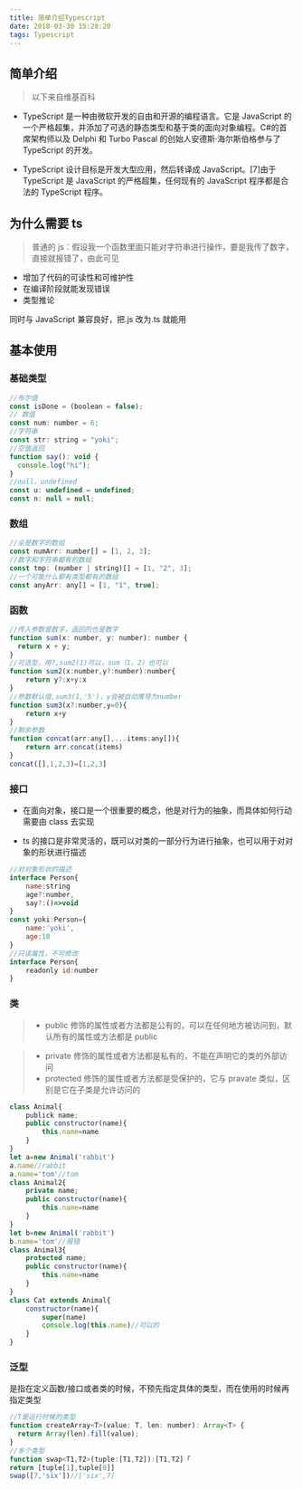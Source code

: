```yaml
---
title: 简单介绍Typescript
date: 2018-03-30 15:28:20
tags: Typescript
---
```


## 简单介绍

> 以下来自维基百科

* TypeScript 是一种由微软开发的自由和开源的编程语言。它是 JavaScript 的一个严格超集，并添加了可选的静态类型和基于类的面向对象编程。C#的首席架构师以及 Delphi 和 Turbo Pascal 的创始人安德斯·海尔斯伯格参与了 TypeScript 的开发。

* TypeScript 设计目标是开发大型应用，然后转译成 JavaScript。[7]由于 TypeScript 是 JavaScript 的严格超集，任何现有的 JavaScript 程序都是合法的 TypeScript 程序。

## 为什么需要 ts

> 普通的 js：假设我一个函数里面只能对字符串进行操作，要是我传了数字，直接就报错了，由此可见

* 增加了代码的可读性和可维护性
* 在编译阶段就能发现错误
* 类型推论

同时与 JavaScript 兼容良好，把.js 改为.ts 就能用

## 基本使用

### 基础类型

```javascript
//布尔值
const isDone = (boolean = false);
// 数值
const num: number = 6;
//字符串
const str: string = "yoki";
//空值返回
function say(): void {
  console.log("hi");
}
//null，undefined
const u: undefined = undefined;
const n: null = null;
```

### 数组

```javascript
//全是数字的数组
const numArr: number[] = [1, 2, 3];
//数字和字符串都有的数组
const tmp: (number | string)[] = [1, "2", 3];
//一个可能什么都有类型都有的数组
const anyArr: any[] = [1, "1", true];
```

### 函数

```javascript
//传入参数是数字，返回的也是数字
function sum(x: number, y: number): number {
  return x + y;
}
//可选型，用?,sum2(1)可以，sum（1，2）也可以
function sum2(x:number,y?:number):number{
    return y?:x+y:x
}
//参数默认值,sum3(1,'5')，y会被自动推导为number
function sum3(x?:number,y=0){
    return x+y
}
//剩余参数
function concat(arr:any[],...items:any[]){
    return arr.concat(items)
}
concat([],1,2,3)=[1,2,3]
```

### 接口

* 在面向对象，接口是一个很重要的概念，他是对行为的抽象，而具体如何行动需要由 class 去实现

* ts 的接口是非常灵活的，既可以对类的一部分行为进行抽象，也可以用于对对象的形状进行描述

```javascript
//对对象形状的描述
interface Person{
    name:string
    age?:number,
    say?:()=>void
}
const yoki:Person={
    name:'yoki',
    age:18
}
//只读属性，不可修改
interface Person{
    readonly id:number
}
```

### 类

> * public 修饰的属性或者方法都是公有的，可以在任何地方被访问到，默认所有的属性或方法都是 public

> * private 修饰的属性或者方法都是私有的，不能在声明它的类的外部访问
> * protected 修饰的属性或者方法都是受保护的，它与 pravate 类似，区别是它在子类是允许访问的

```javascript
class Animal{
    publick name;
    public constructor(name){
        this.name=name
    }
}
let a=new Animal('rabbit')
a.name//rabbit
a.name='tom'//tom
class Animal2{
    private name;
    public constructor(name){
        this.name=name
    }
}
let b=new Animal('rabbit')
b.name='tom'//报错
class Animal3{
    protected name;
    public constructor(name){
        this.name=name
    }
}
class Cat extends Animal{
    constructor(name){
        super(name)
        console.log(this.name)//可以的
    }
}
```

### 泛型

是指在定义函数/接口或者类的时候，不预先指定具体的类型，而在使用的时候再指定类型

```javascript
//T是运行时候的类型
function createArray<T>(value: T, len: number): Array<T> {
  return Array(len).fill(value);
}
//多个类型
function swap<T1,T2>(tuple:[T1,T2]):[T1,T2]「
return [tuple[1],tuple[0]]
swap([7,'six'])//['six',7]
```

